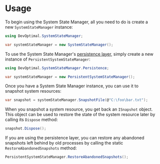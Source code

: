 # Usage

To begin using the System State Manager, all you need to do is create a new `SystemStateManager` instance:
```csharp
using DevOptimal.SystemStateManager;

var systemStateManager = new SystemStateManager();
```

To use the System State Manager's [persistence layer](persistence.md), simply create a new instance of `PersistentSystemStateManager`:
```csharp
using DevOptimal.SystemStateManager.Persistence;

var systemStateManager = new PersistentSystemStateManager();
```

Once you have a System State Manager instance, you can use it to snapshot system resources:
```csharp
var snapshot = systemStateManager.SnapshotFile(@"C:\foo\bar.txt");
```

When you snapshot a system resource, you get back an `ISnapshot` object. This object can be used to restore the state of the system resource later by calling its `Dispose` method:
```csharp
snapshot.Dispose();
```

If you are using the persistence layer, you can restore any abandoned snapshots left behind by old processes by calling the static `RestoreAbandonedSnapshots` method:
```csharp
PersistentSystemStateManager.RestoreAbandonedSnapshots();
```
